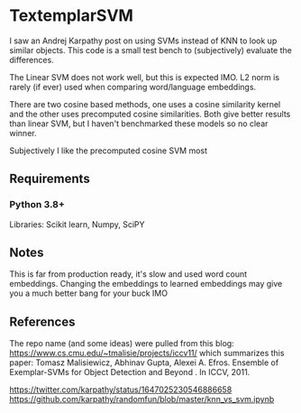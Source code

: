# TextemplarSVM

I saw an Andrej Karpathy post on using SVMs instead of KNN to look up similar objects. This code is a small test bench to (subjectively) evaluate the differences.

The Linear SVM does not work well, but this is expected IMO. L2 norm is rarely (if ever) used when comparing word/language embeddings.

There are two cosine based methods, one uses a cosine similarity kernel and the other uses precomputed cosine similarities. Both give
better results than linear SVM, but I haven't benchmarked these models so no clear winner. 

Subjectively I like the precomputed cosine SVM most

## Requirements
### Python 3.8+
Libraries: Scikit learn, Numpy, SciPY

## Notes

This is far from production ready, it's slow and used word count embeddings. Changing the embeddings to learned embeddings may give you a
much better bang for your buck IMO

## References

The repo name (and some ideas) were pulled from this blog: https://www.cs.cmu.edu/~tmalisie/projects/iccv11/
which summarizes this paper: 
Tomasz Malisiewicz, Abhinav Gupta, Alexei A. Efros. Ensemble of Exemplar-SVMs for Object Detection and Beyond . In ICCV, 2011.

https://twitter.com/karpathy/status/1647025230546886658
https://github.com/karpathy/randomfun/blob/master/knn_vs_svm.ipynb